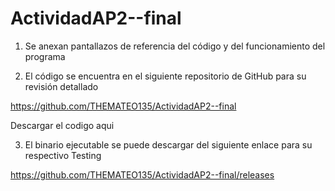 # ActividadAP2--final



1.	Se anexan pantallazos de referencia del código y del funcionamiento del programa 

2.	El código se encuentra en el siguiente repositorio de GitHub para su revisión detallado


https://github.com/THEMATEO135/ActividadAP2--final

Descargar el codigo aqui

3.	El binario ejecutable se puede descargar del siguiente enlace para su respectivo Testing

 https://github.com/THEMATEO135/ActividadAP2--final/releases 
